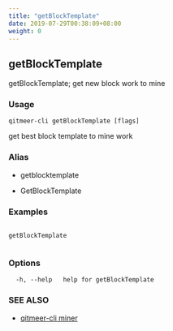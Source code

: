 ```yaml
---
title: "getBlockTemplate"
date: 2019-07-29T00:38:09+08:00
weight: 0
---
```


## getBlockTemplate

getBlockTemplate; get new block work to mine

### Usage

```
qitmeer-cli getBlockTemplate [flags]
```

get best block template to mine work

### Alias

- getblocktemplate

- GetBlockTemplate

### Examples

```

getBlockTemplate 
	
```

### Options

```
  -h, --help   help for getBlockTemplate
```

### SEE ALSO

* [qitmeer-cli miner](/en/reference/qitmeer-cli/miner/)	 

